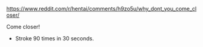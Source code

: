 https://www.reddit.com/r/hentai/comments/h9zo5u/why_dont_you_come_closer/

Come closer!

- Stroke 90 times in 30 seconds.
